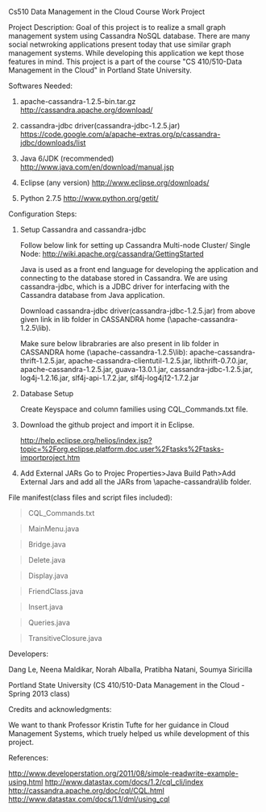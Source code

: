 Cs510 Data Management in the Cloud Course Work Project

Project Description: 
Goal of this project is to realize a small graph management system using Cassandra NoSQL database. There are many social 
netwroking applications present today that use similar graph management systems. While developing this application we 
kept those features in mind. This project is a part of the course "CS 410/510-Data Management in the Cloud" in Portland 
State University.


Softwares Needed:

1. apache-cassandra-1.2.5-bin.tar.gz
http://cassandra.apache.org/download/

2. cassandra-jdbc driver(cassandra-jdbc-1.2.5.jar)
https://code.google.com/a/apache-extras.org/p/cassandra-jdbc/downloads/list

3. Java 6/JDK (recommended)
http://www.java.com/en/download/manual.jsp

4. Eclipse (any version)
http://www.eclipse.org/downloads/

5. Python 2.7.5
http://www.python.org/getit/


Configuration Steps:

1. Setup  Cassandra and cassandra-jdbc

   Follow below link for setting up Cassandra Multi-node Cluster/ Single Node:
   http://wiki.apache.org/cassandra/GettingStarted
   
   Java is used as a front end language for developing the application and connecting to the database stored in Cassandra.
   We are using cassandra-jdbc, which is a JDBC driver for interfacing with the Cassandra database from Java application.

   Download cassandra-jdbc driver(cassandra-jdbc-1.2.5.jar) from above given link in lib folder in CASSANDRA home (\apache-cassandra-1.2.5\lib).

   Make sure below librabraries are also present in lib folder in CASSANDRA home (\apache-cassandra-1.2.5\lib):
   apache-cassandra-thrift-1.2.5.jar, 
   apache-cassandra-clientutil-1.2.5.jar, 
   libthrift-0.7.0.jar, 
   apache-cassandra-1.2.5.jar, 
   guava-13.0.1.jar, 
   cassandra-jdbc-1.2.5.jar, 
   log4j-1.2.16.jar, 
   slf4j-api-1.7.2.jar, 
   slf4j-log4j12-1.7.2.jar


2. Database Setup
   
   Create Keyspace and column families using CQL_Commands.txt file.

3. Download the github project and import it in Eclipse.

   http://help.eclipse.org/helios/index.jsp?topic=%2Forg.eclipse.platform.doc.user%2Ftasks%2Ftasks-importproject.htm

4. Add External JARs
   Go to Projec Properties>Java Build Path>Add External Jars and add all the JARs from \apache-cassandra\lib folder.


File manifest(class files and script files included):

   > CQL_Commands.txt
   
   > MainMenu.java
   
   > Bridge.java
   
   > Delete.java
   
   > Display.java
   
   > FriendClass.java
   
   > Insert.java
   
   > Queries.java
   
   > TransitiveClosure.java
   
Developers:

Dang Le, Neena Maldikar, Norah Alballa, Pratibha Natani, Soumya Siricilla

Portland State University (CS 410/510-Data Management in the Cloud  - Spring 2013 class)

Credits and acknowledgments:

We want to thank Professor Kristin Tufte for her guidance in Cloud Management Systems, which truely helped us while 
development of this project.

References:

http://www.developerstation.org/2011/08/simple-readwrite-example-using.html
http://www.datastax.com/docs/1.2/cql_cli/index
http://cassandra.apache.org/doc/cql/CQL.html
http://www.datastax.com/docs/1.1/dml/using_cql
